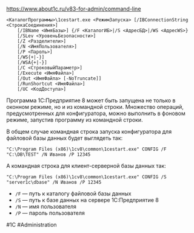 https://www.about1c.ru/v83-for-admin/command-line

```batch
<КаталогПрограммы>\1cestart.exe <РежимЗапуска> [/IBConnectionString <СтрокаСоединения>]
    [/IBName <ИмяБазы>] {/F <КаталогИБ>|/S <АдресБД>|/WS <АдресWS>}
    [/SLev <УровеньБезопасности>]
    [/Z <Разделители>]
    [/N <ИмяПользователя>]
    [/P <Пароль>]
    [/WS{+|-}]
    [/WSA{+|-}]
    [/C <СтроковыйПараметр>]
    [/Execute <ИмяФайла>]
    [/Out <ИмяФайла> [-NoTruncate]]
    [/RunShortcut <ИмяФайла>]
    [/UC <КодДоступа>]

```

Программа 1С:Предприятие 8 может быть запущена не только в оконном режиме, но и из командной строки. Множество операций, предусмотренных для конфигуратора, можно выполнить в фоновом режиме, запустив программу из командной строки.

В общем случае командная строка запуска конфигуратора для файловой базы данных будет выглядеть так:

```batch
"C:\Program Files (x86)\1cv8\common\1cestart.exe" CONFIG /F "C:\DB\TEST" /N Иванов /P 12345
```

А командная строка для клиент-серверной базы данных так:

```batch
"C:\Program Files (x86)\1cv8\common\1cestart.exe" CONFIG /S "server1c\dbase" /N Иванов /P 12345
```

- `/F` — путь к каталогу файловой базы данных
- `/S` — путь к базе данных на сервере 1С:Предприятие 8
- `/N` — имя пользователя
- `/P` — пароль пользователя

#1С #Administration